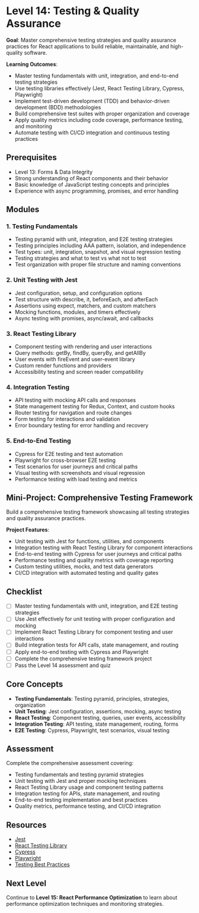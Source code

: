 # Level 14: Testing & Quality Assurance

**Goal**: Master comprehensive testing strategies and quality assurance practices for React applications to build reliable, maintainable, and high-quality software.

**Learning Outcomes**:
- Master testing fundamentals with unit, integration, and end-to-end testing strategies
- Use testing libraries effectively (Jest, React Testing Library, Cypress, Playwright)
- Implement test-driven development (TDD) and behavior-driven development (BDD) methodologies
- Build comprehensive test suites with proper organization and coverage
- Apply quality metrics including code coverage, performance testing, and monitoring
- Automate testing with CI/CD integration and continuous testing practices

## Prerequisites
- Level 13: Forms & Data Integrity
- Strong understanding of React components and their behavior
- Basic knowledge of JavaScript testing concepts and principles
- Experience with async programming, promises, and error handling

## Modules

### 1. Testing Fundamentals
- Testing pyramid with unit, integration, and E2E testing strategies
- Testing principles including AAA pattern, isolation, and independence
- Test types: unit, integration, snapshot, and visual regression testing
- Testing strategies and what to test vs what not to test
- Test organization with proper file structure and naming conventions

### 2. Unit Testing with Jest
- Jest configuration, setup, and configuration options
- Test structure with describe, it, beforeEach, and afterEach
- Assertions using expect, matchers, and custom matchers
- Mocking functions, modules, and timers effectively
- Async testing with promises, async/await, and callbacks

### 3. React Testing Library
- Component testing with rendering and user interactions
- Query methods: getBy, findBy, queryBy, and getAllBy
- User events with fireEvent and user-event library
- Custom render functions and providers
- Accessibility testing and screen reader compatibility

### 4. Integration Testing
- API testing with mocking API calls and responses
- State management testing for Redux, Context, and custom hooks
- Router testing for navigation and route changes
- Form testing for interactions and validation
- Error boundary testing for error handling and recovery

### 5. End-to-End Testing
- Cypress for E2E testing and test automation
- Playwright for cross-browser E2E testing
- Test scenarios for user journeys and critical paths
- Visual testing with screenshots and visual regression
- Performance testing with load testing and metrics

## Mini-Project: Comprehensive Testing Framework
Build a comprehensive testing framework showcasing all testing strategies and quality assurance practices.

**Project Features**:
- Unit testing with Jest for functions, utilities, and components
- Integration testing with React Testing Library for component interactions
- End-to-end testing with Cypress for user journeys and critical paths
- Performance testing and quality metrics with coverage reporting
- Custom testing utilities, mocks, and test data generators
- CI/CD integration with automated testing and quality gates

## Checklist
- [ ] Master testing fundamentals with unit, integration, and E2E testing strategies
- [ ] Use Jest effectively for unit testing with proper configuration and mocking
- [ ] Implement React Testing Library for component testing and user interactions
- [ ] Build integration tests for API calls, state management, and routing
- [ ] Apply end-to-end testing with Cypress and Playwright
- [ ] Complete the comprehensive testing framework project
- [ ] Pass the Level 14 assessment and quiz

## Core Concepts
- **Testing Fundamentals**: Testing pyramid, principles, strategies, organization
- **Unit Testing**: Jest configuration, assertions, mocking, async testing
- **React Testing**: Component testing, queries, user events, accessibility
- **Integration Testing**: API testing, state management, routing, forms
- **E2E Testing**: Cypress, Playwright, test scenarios, visual testing

## Assessment
Complete the comprehensive assessment covering:
- Testing fundamentals and testing pyramid strategies
- Unit testing with Jest and proper mocking techniques
- React Testing Library usage and component testing patterns
- Integration testing for APIs, state management, and routing
- End-to-end testing implementation and best practices
- Quality metrics, performance testing, and CI/CD integration

## Resources
- [Jest](https://jestjs.io/)
- [React Testing Library](https://testing-library.com/docs/react-testing-library/intro/)
- [Cypress](https://www.cypress.io/)
- [Playwright](https://playwright.dev/)
- [Testing Best Practices](https://github.com/goldbergyoni/javascript-testing-best-practices)

## Next Level
Continue to **Level 15: React Performance Optimization** to learn about performance optimization techniques and monitoring strategies.
